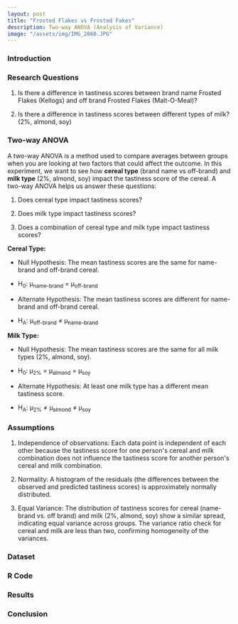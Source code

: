 ```yaml
---
layout: post
title: "Frosted Flakes vs Frosted Fakes"
description: Two-way ANOVA (Analysis of Variance)
image: "/assets/img/IMG_2060.JPG"
--- 
```


### Introduction

### Research Questions
1) Is there a difference in tastiness scores between brand name Frosted Flakes (Kellogs) and off brand Frosted Flakes (Malt-O-Meal)?

2) Is there a difference in tastiness scores between different types of milk? (2%, almond, soy)

### Two-way ANOVA
A two-way ANOVA is a method used to compare averages between groups when you are looking at two factors that could affect the outcome. In this experiment, we want to see how **cereal type** (brand name vs off-brand) and **milk type** (2%, almond, soy) impact the tastiness score of the cereal. A two-way ANOVA helps us answer these questions:

1) Does cereal type impact tastiness scores?

2) Does milk type impact tastiness scores?

3) Does a combination of cereal type and milk type impact tastiness scores?

**Cereal Type:**

- Null Hypothesis: The mean tastiness scores are the same for name-brand and off-brand cereal.

- H<sub>0</sub>: &mu;<sub>name-brand</sub> = &mu;<sub>off-brand</sub>

- Alternate Hypothesis: The mean tastiness scores are different for name-brand and off-brand cereal.

- H<sub>A</sub>: &mu;<sub>off-brand</sub> &ne; &mu;<sub>name-brand</sub>

**Milk Type:**

- Null Hypothesis: The mean tastiness scores are the same for all milk types (2%, almond, soy).

- H<sub>0</sub>: &mu;<sub>2%</sub> = &mu;<sub>almond</sub> = &mu;<sub>soy</sub>

- Alternate Hypothesis: At least one milk type has a different mean tastiness score.

- H<sub>A</sub>: &mu;<sub>2%</sub> &ne; &mu;<sub>almond</sub> &ne; &mu;<sub>soy</sub>

### Assumptions
1)  Independence of observations: Each data point is independent of each other because the tastiness score for one person's cereal and milk combination does not influence the tastiness score for another person's cereal and milk combination.

2) Normality: A histogram of the residuals (the differences between the observed and predicted tastiness scores) is approximately normally distributed.

3) Equal Variance: The distribution of tastiness scores for cereal (name-brand vs. off brand) and milk (2%, almond, soy) show a similar spread, indicating equal variance across groups. The variance ratio check for cereal and milk are less than two, confirming homogeneity of the variances.

### Dataset

### R Code

### Results

### Conclusion